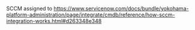 

SCCM assigned to
https://www.servicenow.com/docs/bundle/yokohama-platform-administration/page/integrate/cmdb/reference/how-sccm-integration-works.html#d263348e348
